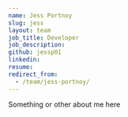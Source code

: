 ```yaml
---
name: Jess Portnoy
slug: jess
layout: team
job_title: Developer
job_description: 
github: jessp01
linkedin: 
resume: 
redirect_from:
  - /team/jess-portnoy/
---
```


Something or other about me here
